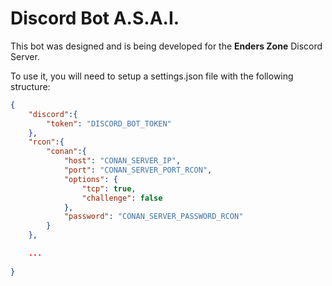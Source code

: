 # Discord Bot A.S.A.I.

This bot was designed and is being developed for the **Enders Zone** Discord Server.

To use it, you will need to setup a settings.json file with the following structure:

```json
{
    "discord":{
        "token": "DISCORD_BOT_TOKEN"
    },
    "rcon":{
        "conan":{
            "host": "CONAN_SERVER_IP",
            "port": "CONAN_SERVER_PORT_RCON",
            "options": {
                "tcp": true,
                "challenge": false
            },
            "password": "CONAN_SERVER_PASSWORD_RCON"
        }
    },

    ...
    
}
```